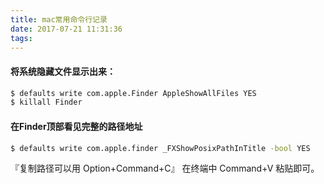 ```yaml
---
title: mac常用命令行记录
date: 2017-07-21 11:31:36
tags:
---
```


#### 将系统隐藏文件显示出来：
```bash
$ defaults write com.apple.Finder AppleShowAllFiles YES 
$ killall Finder
```

#### 在Finder顶部看见完整的路径地址
```bash
$ defaults write com.apple.finder _FXShowPosixPathInTitle -bool YES
```
『复制路径可以用 Option+Command+C』 在终端中 Command+V 粘贴即可。
